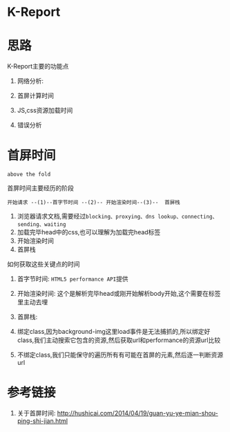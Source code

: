 # K-Report

# 思路

K-Report主要的功能点

1. 网络分析: 

  1. 首屏计算时间
  2. JS,css资源加载时间
2. 错误分析

# 首屏时间

`above the fold`

首屏时间主要经历的阶段

`开始请求 --(1)--首字节时间 --(2)-- 开始渲染时间--(3)--  首屏栈`

1. 浏览器请求文档,需要经过`blocking、proxying、dns
lookup、connecting、sending、waiting`
2. 加载完毕head中的css,也可以理解为加载完head标签 
3. 开始渲染时间
4. 首屏栈

如何获取这些关键点的时间

1. 首字节时间: `HTML5 performance API`提供
2. 开始渲染时间: 这个是解析完毕head或刚开始解析body开始,这个需要在标签里主动去埋
3. 首屏栈: 

  1. 绑定class,因为background-img这里load事件是无法捕抓的,所以绑定好class,我们主动搜索它包含的资源,然后获取url和performance的资源url比较
  2. 不绑定class,我们只能保守的遍历所有有可能在首屏的元素,然后逐一判断资源url




# 参考链接

1. 关于首屏时间: http://hushicai.com/2014/04/19/guan-yu-ye-mian-shou-ping-shi-jian.html
